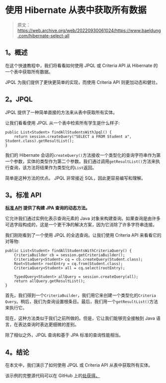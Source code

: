 # 使用 Hibernate 从表中获取所有数据

> 原文：<https://web.archive.org/web/20220930061024/https://www.baeldung.com/hibernate-select-all>

## **1。概述**

在这个快速教程中，我们将看看如何使用 JPQL 或 Criteria API 从 Hibernate 的一个表中获取所有数据。

JPQL 为我们提供了更快更简单的实现，而使用 Criteria API 则更加动态和健壮。

## **2。JPQL**

JPQL 提供了一种简单直接的方法来从表中获取所有实体。

让我们看看使用 JPQL 从一个表中检索所有学生是什么样子:

```
public List<Student> findAllStudentsWithJpql() {
    return session.createQuery("SELECT a FROM Student a", Student.class).getResultList();      
} 
```

我们的 Hibernate 会话的`createQuery()`方法接收一个类型化的查询字符串作为第一个参数，实体的类型作为第二个参数。我们通过调用`getResultList()`方法来执行查询，该方法将结果作为类型化的`List`返回。

简单是这种方法的优点。 JPQL 非常接近 SQL，因此更容易编写和理解。

## **3。标准 API**

**[标准 API](/web/20220523231412/https://www.baeldung.com/hibernate-criteria-queries) 提供了构建 JPA 查询的动态方法。**

它允许我们通过实例化表示查询元素的 Java 对象来构建查询。如果查询是由许多可选字段构成的，这是一个更干净的解决方案，因为它消除了许多字符串连接。

我们刚刚看到了一个使用 JPQL 的全选查询。让我们使用 Criteria API 来看看它的对等物:

```
public List<Student> findAllStudentsWithCriteriaQuery() {
    CriteriaBuilder cb = session.getCriteriaBuilder();
    CriteriaQuery<Student> cq = cb.createQuery(Student.class);
    Root<Student> rootEntry = cq.from(Student.class);
    CriteriaQuery<Student> all = cq.select(rootEntry);

    TypedQuery<Student> allQuery = session.createQuery(all);
    return allQuery.getResultList();
} 
```

首先，我们得到一个`CriteriaBuilder`，我们用它来创建一个类型化的`Criteria` `Query`。稍后，我们为查询设置根条目。最后，我们用一个`getResultList()`方法来执行它。

现在，这种方法类似于我们之前所做的。但是，它让我们能够完全接触到 Java 语言，在表达查询时表达更细微的差别。

除了相似之外，JPQL 查询和基于 JPA 标准的查询性能相当。

## **4。结论**

在本文中，我们演示了如何使用 JPQL 或 Criteria API 从表中获取所有实体。

该示例的完整源代码可以在 GitHub 上的[处获得。](https://web.archive.org/web/20220523231412/https://github.com/eugenp/tutorials/tree/master/persistence-modules/hibernate-queries)